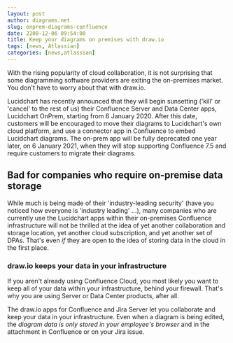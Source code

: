 ```yaml
---
layout: post
author: diagrams.net
slug: onprem-diagrams-confluence
date: 2200-12-06 09:54:00
title: Keep your diagrams on premises with draw.io
tags: [news, Atlassian]
categories: [news,atlassian]
---
```


With the rising popularity of cloud collaboration, it is not surprising that some diagramming software providers are exiting the on-premises market. You don't have to worry about that with draw.io.

Lucidchart has recently announced that they will begin sunsetting ('kill' or 'cancel' to the rest of us) their Confluence Server and Data Center apps, Lucidchart OnPrem, starting from 6 January 2020. After this date, customers will be encouraged to move their diagrams to Lucidchart's own cloud platform, and use a connector app in Confluence to embed Lucidchart diagrams. The on-prem app will be fully deprecated one year later, on 6 January 2021, when they will stop supporting Confluence 7.5 and require customers to migrate their diagrams.

## Bad for companies who require on-premise data storage

While much is being made of their 'industry-leading security' (have you noticed how everyone is 'industry leading' ...), many companies who are currently use the Lucidchart apps within their on-premises Confluence infrastructure will not be thrilled at the idea of yet another collaboration and storage location, yet another cloud subscription, and yet another set of DPAs. That's even _if_ they are open to the idea of storing data in the cloud in the first place.

### draw.io keeps your data in your infrastructure

If you aren't already using Confluence Cloud, you most likely you want to keep all of your data within your infrastructure, behind your firewall. That's why you are using Server or Data Center products, after all.

The draw.io apps for Confluence and Jira Server let you collaborate and keep your data in your infrastructure. Even when a diagram is being edited, the _diagram data is only stored in your employee's browser_ and in the attachment in Confluence or on your Jira issue.
